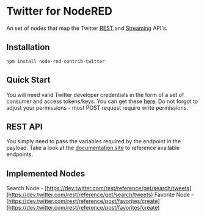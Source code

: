 # Twitter for NodeRED

An set of nodes that map the Twitter [REST](https://dev.twitter.com/rest/public) and [Streaming](https://dev.twitter.com/streaming/overview) API's.

## Installation

`npm install node-red-contrib-twitter`

## Quick Start

You will need valid Twitter developer credentials in the form of a set of consumer and access tokens/keys.  You can get these [here](https://apps.twitter.com/).  Do not forgot to adjust your permissions - most POST request require write permissions.

## REST API

You simply need to pass the variables required by the endpoint in the payload.  Take a look at the [documentation site](https://dev.twitter.com/rest/public) to reference available endpoints.

## Implemented Nodes

Search Node - [https://dev.twitter.com/rest/reference/get/search/tweets](https://dev.twitter.com/rest/reference/get/search/tweets)
Favorite Node - [https://dev.twitter.com/rest/reference/post/favorites/create](https://dev.twitter.com/rest/reference/post/favorites/create)
